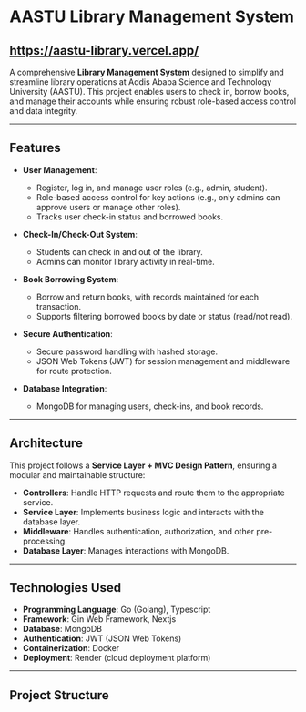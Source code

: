 ﻿# AASTU Library Management System

## https://aastu-library.vercel.app/
A comprehensive **Library Management System** designed to simplify and streamline library operations at Addis Ababa Science and Technology University (AASTU). This project enables users to check in, borrow books, and manage their accounts while ensuring robust role-based access control and data integrity.

---

## **Features**
- **User Management**: 
  - Register, log in, and manage user roles (e.g., admin, student).
  - Role-based access control for key actions (e.g., only admins can approve users or manage other roles).
  - Tracks user check-in status and borrowed books.
  
- **Check-In/Check-Out System**:
  - Students can check in and out of the library.
  - Admins can monitor library activity in real-time.

- **Book Borrowing System**:
  - Borrow and return books, with records maintained for each transaction.
  - Supports filtering borrowed books by date or status (read/not read).

- **Secure Authentication**:
  - Secure password handling with hashed storage.
  - JSON Web Tokens (JWT) for session management and middleware for route protection.

- **Database Integration**:
  - MongoDB for managing users, check-ins, and book records.

---

## **Architecture**
This project follows a **Service Layer + MVC Design Pattern**, ensuring a modular and maintainable structure:
- **Controllers**: Handle HTTP requests and route them to the appropriate service.
- **Service Layer**: Implements business logic and interacts with the database layer.
- **Middleware**: Handles authentication, authorization, and other pre-processing.
- **Database Layer**: Manages interactions with MongoDB.

---

## **Technologies Used**
- **Programming Language**: Go (Golang), Typescript
- **Framework**: Gin Web Framework, Nextjs
- **Database**: MongoDB
- **Authentication**: JWT (JSON Web Tokens)
- **Containerization**: Docker
- **Deployment**: Render (cloud deployment platform)

---

## **Project Structure**
